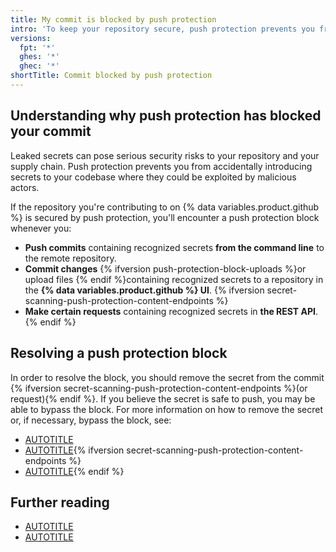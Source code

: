 ```yaml
---
title: My commit is blocked by push protection
intro: 'To keep your repository secure, push protection prevents you from accidentally committing secrets to the repository.'
versions:
  fpt: '*'
  ghes: '*'
  ghec: '*'
shortTitle: Commit blocked by push protection
---
```


## Understanding why push protection has blocked your commit

Leaked secrets can pose serious security risks to your repository and your supply chain. Push protection prevents you from accidentally introducing secrets to your codebase where they could be exploited by malicious actors.

If the repository you're contributing to on {% data variables.product.github %} is secured by push protection, you'll encounter a push protection block whenever you:

* **Push commits** containing recognized secrets **from the command line** to the remote repository.
* **Commit changes** {% ifversion push-protection-block-uploads %}or upload files {% endif %}containing recognized secrets to a repository in the **{% data variables.product.github %} UI**. {% ifversion secret-scanning-push-protection-content-endpoints %}
* **Make certain requests** containing recognized secrets in **the REST API**.{% endif %}

## Resolving a push protection block

In order to resolve the block, you should remove the secret from the commit {% ifversion secret-scanning-push-protection-content-endpoints %}(or request){% endif %}. If you believe the secret is safe to push, you may be able to bypass the block. For more information on how to remove the secret or, if necessary, bypass the block, see:

* [AUTOTITLE](/code-security/secret-scanning/working-with-secret-scanning-and-push-protection/working-with-push-protection-from-the-command-line)
* [AUTOTITLE](/code-security/secret-scanning/working-with-secret-scanning-and-push-protection/working-with-push-protection-in-the-github-ui){% ifversion secret-scanning-push-protection-content-endpoints %}
* [AUTOTITLE](/code-security/secret-scanning/working-with-secret-scanning-and-push-protection/working-with-push-protection-from-the-rest-api){% endif %}

## Further reading

* [AUTOTITLE](/code-security/secret-scanning/introduction/about-push-protection)
* [AUTOTITLE](/code-security/secret-scanning/introduction/supported-secret-scanning-patterns)
